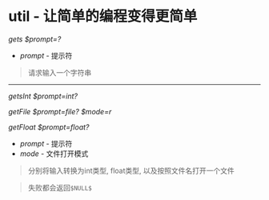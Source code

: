 # util - 让简单的编程变得更简单

*gets $prompt=?*

  - *prompt* - 提示符

> 请求输入一个字符串

- - -

*getsInt $prompt=int?*

*getFile $prompt=file? $mode=r*

*getFloat $prompt=float?*

  - *prompt* - 提示符
  - *mode* - 文件打开模式

> 分别将输入转换为int类型, float类型, 以及按照文件名打开一个文件

> 失败都会返回`$NULL$`
